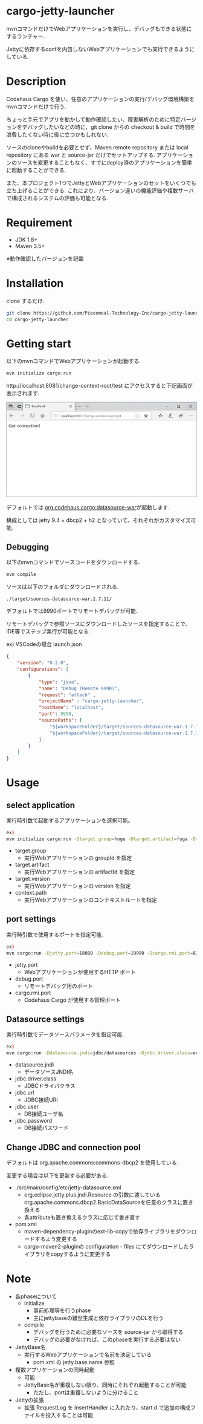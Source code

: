# cargo-jetty-launcher

mvnコマンドだけでWebアプリケーションを実行し、デバッグもできる状態にするランチャー.

Jettyに依存するconfを内包しないWebアプリケーションでも実行できるようにしている.



# Description

Codehaus Cargo を使い、任意のアプリケーションの実行/デバッグ環境構築をmvnコマンドだけで行う.

ちょっと手元でアプリを動かして動作確認したい、障害解析のために特定バージョンをデバッグしたいなどの時に、git clone からの checkout & build で時間を浪費したくない時に役に立つかもしれない.



ソースのcloneやbuildを必要とせず、Maven remote repository または local repository にある war と source-jar だけでセットアップする. アプリケーションのソースを変更することもなく、すでにdeploy済のアプリケーションを簡単に起動することができる.

また、本プロジェクト1つでJettyとWebアプリケーションのセットをいくつでも立ち上げることができる. これにより、バージョン違いの機能評価や複数サーバで構成されるシステムの評価も可能となる.



# Requirement

- JDK 1.8+
- Maven 3.5+

※動作確認したバージョンを記載



# Installation

clone するだけ.

```sh
git clone https://github.com/Piecemeal-Technology-Inc/cargo-jetty-launcher.git
cd cargo-jetty-launcher
```



# Getting start

以下のmvnコマンドでWebアプリケーションが起動する.

```sh
mvn initialize cargo:run
```

http://localhost:8081/change-context-root/test にアクセスすると下記画面が表示されます.

![](images/hello.png)



デフォルトでは [org.codehaus.cargo:datasource-war](https://mvnrepository.com/artifact/org.codehaus.cargo/datasource-war)が起動します.

構成としては jetty 9.4 + dbcp2 + h2  となっていて、それぞれがカスタマイズ可能.

## Debugging

以下のmvnコマンドでソースコードをダウンロードする.

```sh
mvn compile
```

ソースは以下のフォルダにダウンロードされる.

```
./target/sources-datasource-war.1.7.11/
```



デフォルトでは9990ポートでリモートデバッグが可能.

リモートデバッグで参照ソースにダウンロードしたソースを指定することで、IDE等でステップ実行が可能となる.

ex) VSCodeの場合 launch.json

```json
{
    "version": "0.2.0",
    "configurations": [
        {
            "type": "java",
            "name": "Debug (Remote 9990)",
            "request": "attach" ,
            "projectName" : "cargo-jetty-launcher",
            "hostName": "localhost",
            "port": 9990,
            "sourcePaths": [
                "${workspaceFolder}/target/sources-datasource-war.1.7.11/main",
                "${workspaceFolder}/target/sources-datasource-war.1.7.11/dependency"
            ]
        }
    ]
}
```



# Usage



## select application

実行時引数で起動するアプリケーションを選択可能。

```sh
ex)
mvn initialize cargo:run -Dtarget.group=hoge -Dtarget.artifact=fuga -Dtarget.version=1.0 -Dcontext.path=hello
```

- target.group
  - 実行Webアプリケーションの groupId を指定
- target.artifact
  - 実行Webアプリケーションの artifactId を指定
- target.version
  - 実行Webアプリケーションの version を指定
- context.path
  - 実行Webアプリケーションのコンテキストルートを指定



## port settings

実行時引数で使用するポートを指定可能.

```sh
ex)
mvn cargo:run -Djetty.port=18080 -Ddebug.port=19990 -Dcargo.rmi.port=8100
```

- jetty.port
  - Webアプリケーションが使用するHTTP ポート
- debug.port
  - リモートデバッグ用のポート
- cargo.rmi.port
  - Codehaus Cargo が使用する管理ポート



## Datasource settings

実行時引数でデータソースパラメータを指定可能.

```sh
ex)
mvn cargo:run -Ddatasource.jndi=jdbc/datasources -Djdbc.driver.class=org.postgresql.Driver -Djdbc.url=jdbc:postgresql://localhost:5432/postgres -Djdbc.user=dbuser -Djdbc.password=pass
```

- datasource.jndi
  - データソースJNDI名
- jdbc.driver.class
  - JDBCドライバクラス
- jdbc.url
  - JDBC接続URI
- jdbc.user
  - DB接続ユーザ名
- jdbc.password
  - DB接続パスワード



## Change JDBC and connection pool 

デフォルトは org.apache.commons:commons-dbcp2 を使用している.

変更する場合は以下を更新する必要がある.

- ./src/main/config/etc/jetty-datasource.xml
  - org.eclipse.jetty.plus.jndi.Resource の引数に渡しているorg.apache.commons.dbcp2.BasicDataSourceを任意のクラスに置き換える
  - 各attributeも置き換えるクラスに応じて書き直す
- pom.xml
  - maven-dependency-pluginのext-lib-copyで依存ライブラリをダウンロードするよう変更する
  - cargo-maven2-pluginの configuration - files にてダウンロードしたライブラリをcopyするように変更する



# Note

- 各phaseについて
  - initialize
    - 事前処理等を行うphase
    - 主にjettybaseの雛型生成と依存ライブラリのDLを行う
  - compile
    - デバッグを行うために必要なソースを source-jar から取得する
    - デバッグの必要がなければ、このphaseを実行する必要はない
- JettyBase名
  - 実行するWebアプリケーションで名前を決定している
    - pom.xml の jetty.base.name 参照
- 複数アプリケーションの同時起動
  - 可能
  - JettyBase名が重複しない限り、同時にそれぞれ起動することが可能
    - ただし、portは重複しないように分けること
- Jettyの拡張
  - 拡張 RequestLog を insertHandler に入れたり、start.d で追加の構成ファイルを投入することは可能